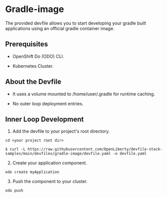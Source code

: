 # Gradle-image

The provided devfile allows you to start developing your gradle built applications using an official gradle container image.

## Prerequisites

- OpenShift Do (ODO) CLI.

- Kubernetes Cluster.


## About the Devfile

- It uses a volume mounted to /home/user/.gradle for runtime caching.

- No outer loop deployment entries.


## Inner Loop Development

1. Add the devfile to your project's root directory.

```
cd <your project root dir>
```
```
$ curl -L https://raw.githubusercontent.com/OpenLiberty/devfile-stack-samples/main/devfiles/gradle-image/devfile.yaml -o devfile.yaml  
```

2. Create your application component.

```
odo create myApplication
```

3. Push the component to your cluster.

```
odo push
```
